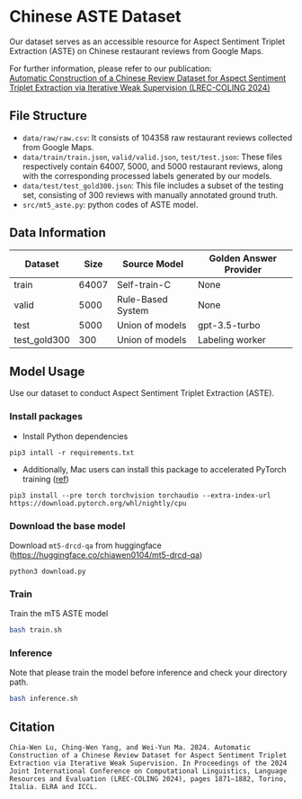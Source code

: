# Chinese ASTE Dataset
Our dataset serves as an accessible resource for Aspect Sentiment Triplet Extraction (ASTE) on Chinese restaurant reviews from Google Maps.

For further information, please refer to our publication:  
[Automatic Construction of a Chinese Review Dataset for Aspect Sentiment Triplet Extraction via Iterative Weak Supervision (LREC-COLING 2024)](https://aclanthology.org/2024.lrec-main.167/)


## File Structure
- `data/raw/raw.csv`: It consists of 104358 raw restaurant reviews collected from Google Maps.
- `data/train/train.json`, `valid/valid.json`, `test/test.json`: These files respectively contain 64007, 5000, and 5000 restaurant reviews, along with the corresponding processed labels generated by our models.
- `data/test/test_gold300.json`: This file includes a subset of the testing set, consisting of 300 reviews with manually annotated ground truth.
- `src/mt5_aste.py`: python codes of ASTE model.


## Data Information
|Dataset|Size|Source Model|Golden Answer Provider|
|-------|----|------------|---------|
|train|64007|Self-train-C|None|
|valid|5000|Rule-Based System|None|
|test|5000|Union of models|gpt-3.5-turbo|
|test_gold300|300|Union of models|Labeling worker|


## Model Usage
Use our dataset to conduct Aspect Sentiment Triplet Extraction (ASTE). 

### Install packages
- Install Python dependencies
```
pip3 intall -r requirements.txt
```
- Additionally, Mac users can install this package to accelerated PyTorch training ([ref](https://developer.apple.com/metal/pytorch/))
```
pip3 install --pre torch torchvision torchaudio --extra-index-url https://download.pytorch.org/whl/nightly/cpu
```

### Download the base model
Download `mt5-drcd-qa` from huggingface (https://huggingface.co/chiawen0104/mt5-drcd-qa)
```
python3 download.py
```

### Train
Train the mT5 ASTE model
```bash
bash train.sh
```

### Inference
Note that please train the model before inference and check your directory path.
```bash
bash inference.sh
```

## Citation
```
Chia-Wen Lu, Ching-Wen Yang, and Wei-Yun Ma. 2024. Automatic Construction of a Chinese Review Dataset for Aspect Sentiment Triplet Extraction via Iterative Weak Supervision. In Proceedings of the 2024 Joint International Conference on Computational Linguistics, Language Resources and Evaluation (LREC-COLING 2024), pages 1871–1882, Torino, Italia. ELRA and ICCL.
```
